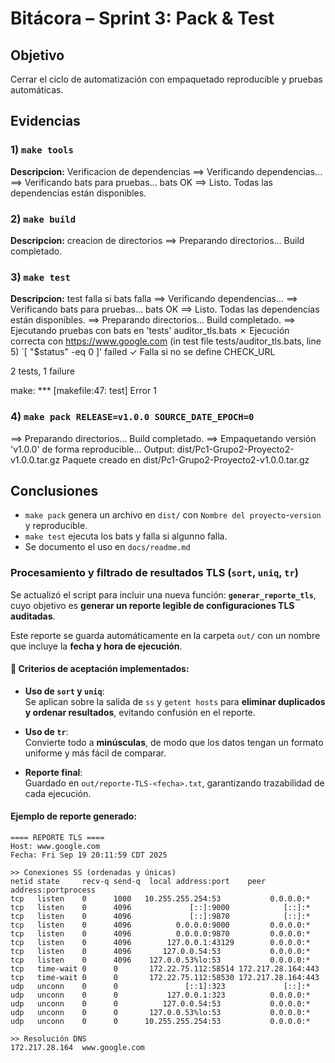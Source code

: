 # Bitácora – Sprint 3: Pack & Test

## Objetivo
Cerrar el ciclo de automatización con empaquetado reproducible y pruebas automáticas.

## Evidencias

### 1) `make tools`
**Descripcion:** Verificacion de dependencias
==> Verificando dependencias...
==> Verificando bats para pruebas...
bats OK
==> Listo.
Todas las dependencias están disponibles.

### 2) `make build`
**Descripcion:** creacion de directorios
==> Preparando directorios...
Build completado.

### 3) `make test`
**Descripcion:** test falla si bats falla
==> Verificando dependencias...
==> Verificando bats para pruebas...
bats OK
==> Listo.
Todas las dependencias están disponibles.
==> Preparando directorios...
Build completado.
==> Ejecutando pruebas con bats en 'tests'
auditor_tls.bats
 ✗ Ejecución correcta con https://www.google.com
   (in test file tests/auditor_tls.bats, line 5)
     `[ "$status" -eq 0 ]' failed
 ✓ Falla si no se define CHECK_URL

2 tests, 1 failure

make: *** [makefile:47: test] Error 1

### 4) `make pack RELEASE=v1.0.0 SOURCE_DATE_EPOCH=0`
==> Preparando directorios...
Build completado.
==> Empaquetando versión 'v1.0.0' de forma reproducible...
Output: dist/Pc1-Grupo2-Proyecto2-v1.0.0.tar.gz
Paquete creado en dist/Pc1-Grupo2-Proyecto2-v1.0.0.tar.gz

## Conclusiones
- `make pack` genera un archivo en `dist/` con `Nombre del proyecto`-`version` y reproducible.
- `make test` ejecuta los bats y falla si algunno falla.
- Se documento el uso en `docs/readme.md`



### **Procesamiento y filtrado de resultados TLS (`sort`, `uniq`, `tr`)**

Se actualizó el script para incluir una nueva función: **`generar_reporte_tls`**, cuyo objetivo es **generar un reporte legible de configuraciones TLS auditadas**.  

Este reporte se guarda automáticamente en la carpeta `out/` con un nombre que incluye la **fecha y hora de ejecución**.  

#### 🔹 Criterios de aceptación implementados:
- **Uso de `sort` y `uniq`**:  
  Se aplican sobre la salida de `ss` y `getent hosts` para **eliminar duplicados y ordenar resultados**, evitando confusión en el reporte.  

- **Uso de `tr`**:  
  Convierte todo a **minúsculas**, de modo que los datos tengan un formato uniforme y más fácil de comparar.  

- **Reporte final**:  
  Guardado en `out/reporte-TLS-<fecha>.txt`, garantizando trazabilidad de cada ejecución.  

####  Ejemplo de reporte generado:

```
==== REPORTE TLS ====
Host: www.google.com
Fecha: Fri Sep 19 20:11:59 CDT 2025

>> Conexiones SS (ordenadas y únicas)
netid state     recv-q send-q  local address:port    peer address:portprocess
tcp   listen    0      1000   10.255.255.254:53           0.0.0.0:*          
tcp   listen    0      4096             [::]:9000            [::]:*          
tcp   listen    0      4096             [::]:9870            [::]:*          
tcp   listen    0      4096          0.0.0.0:9000         0.0.0.0:*          
tcp   listen    0      4096          0.0.0.0:9870         0.0.0.0:*          
tcp   listen    0      4096        127.0.0.1:43129        0.0.0.0:*          
tcp   listen    0      4096       127.0.0.54:53           0.0.0.0:*          
tcp   listen    0      4096    127.0.0.53%lo:53           0.0.0.0:*          
tcp   time-wait 0      0       172.22.75.112:58514 172.217.28.164:443        
tcp   time-wait 0      0       172.22.75.112:58530 172.217.28.164:443        
udp   unconn    0      0               [::1]:323             [::]:*          
udp   unconn    0      0           127.0.0.1:323          0.0.0.0:*          
udp   unconn    0      0          127.0.0.54:53           0.0.0.0:*          
udp   unconn    0      0       127.0.0.53%lo:53           0.0.0.0:*          
udp   unconn    0      0      10.255.255.254:53           0.0.0.0:*          

>> Resolución DNS
172.217.28.164  www.google.com
```
